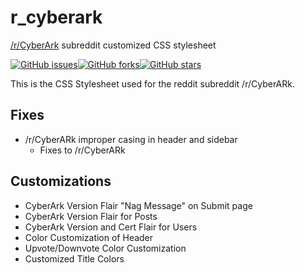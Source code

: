 # r_cyberark

[/r/CyberArk](https://reddit.com/r/CyberARk) subreddit customized CSS stylesheet

[![GitHub issues](https://img.shields.io/github/issues/infamousjoeg/r_cyberark.svg)](https://github.com/infamousjoeg/r_cyberark/issues)[![GitHub forks](https://img.shields.io/github/forks/infamousjoeg/r_cyberark.svg)](https://github.com/infamousjoeg/r_cyberark/network)[![GitHub stars](https://img.shields.io/github/stars/infamousjoeg/r_cyberark.svg)](https://github.com/infamousjoeg/r_cyberark/stargazers)

This is the CSS Stylesheet used for the reddit subreddit /r/CyberARk.

## Fixes

* /r/CyberARk improper casing in header and sidebar
  * Fixes to /r/CyberARk

## Customizations

* CyberArk Version Flair "Nag Message" on Submit page
* CyberArk Version Flair for Posts
* CyberArk Version and Cert Flair for Users
* Color Customization of Header
* Upvote/Downvote Color Customization
* Customized Title Colors